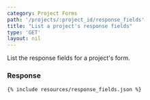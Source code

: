 ```yaml
---
category: Project Forms
path: '/projects/:project_id/response_fields'
title: "List a project's response fields"
type: 'GET'
layout: nil
---
```


List the response fields for a project's form.

### Response

```{% include resources/response_fields.json %}```
